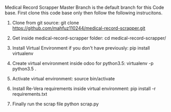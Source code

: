 Medical Record Scrapper
Master Branch is the default branch for this Code base.
First clone this code base only then follow the following instrucitons.

1. Clone from git source:
git clone https://github.com/mahfuz110244/medical-record-scrapper.git

2. Get inside medical-record-scrapper folder:
cd medical-record-scrapper/

3. Install Virtual Environment if you don't have previously:
pip install virtualenv

4. Create virtual environment inside odoo for python3.5:
virtualenv -p python3.5 .

5. Activate virtual environment:
source bin/activate

6. Install Re-Vera requirements inside virtual environment:
pip install -r requirements.txt

7. Finally run the scrap file
python scrap.py
